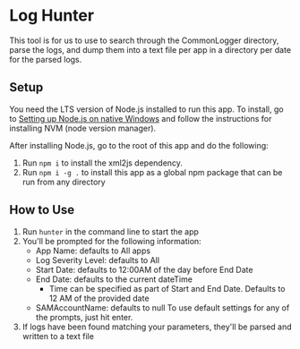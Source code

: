 # Log Hunter

This tool is for us to use to search through the CommonLogger directory, parse the logs, and dump them into a text file per app in a directory per date for the parsed logs.

## Setup

You need the LTS version of Node.js installed to run this app.
To install, go to [Setting up Node.js on native Windows](https://learn.microsoft.com/en-us/windows/dev-environment/javascript/nodejs-on-windows#install-nvm-windows-nodejs-and-npm)
and follow the instructions for installing NVM (node version manager).

After installing Node.js, go to the root of this app and do the following:

1. Run `npm i` to install the xml2js dependency.
2. Run `npm i -g .` to install this app as a global npm package that can be run from any directory

## How to Use

1. Run `hunter` in the command line to start the app
2. You'll be prompted for the following information:
    - App Name:             defaults to All apps
    - Log Severity Level:   defaults to All
    - Start Date:           defaults to 12:00AM of the day before End Date
    - End Date:             defaults to the current dateTime
        - Time can be specified as part of Start and End Date. Defaults to 12 AM of the provided date
    - SAMAccountName:       defaults to null
    To use default settings for any of the prompts, just hit enter.
3. If logs have been found matching your parameters, they'll be parsed and written to a text file